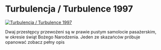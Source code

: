 Turbulencja / Turbulence 1997 
=============
[![Turbulencja / Turbulence 1997 ](http://vidos.pl/images/player.gif)](http://vidos.pl/turbulencja-turbulence-1997)

 Dwaj przestępcy przewożeni są w prawie pustym samolocie pasażerskim, w okresie świąt Bożego Narodzenia. Jeden ze skazańców próbuje opanować zobacz pełny opis
